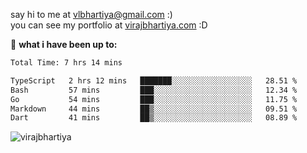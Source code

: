 say hi to me at [vlbhartiya@gmail.com](mailto:vlbhartiya@gmail.com) :)<br/>
you can see my portfolio at [virajbhartiya.com](https://virajbhartiya.com) :D<br/>


🚀 **what i have been up to:**

<!--START_SECTION:waka-->

```txt
Total Time: 7 hrs 14 mins

TypeScript   2 hrs 12 mins   ███████░░░░░░░░░░░░░░░░░░   28.51 %
Bash         57 mins         ███░░░░░░░░░░░░░░░░░░░░░░   12.34 %
Go           54 mins         ███░░░░░░░░░░░░░░░░░░░░░░   11.75 %
Markdown     44 mins         ██▒░░░░░░░░░░░░░░░░░░░░░░   09.51 %
Dart         41 mins         ██▒░░░░░░░░░░░░░░░░░░░░░░   08.89 %
```

<!--END_SECTION:waka-->

<p align="left"> <img src="https://komarev.com/ghpvc/?username=virajbhartiya&color=blue" alt="virajbhartiya" /> </p>

